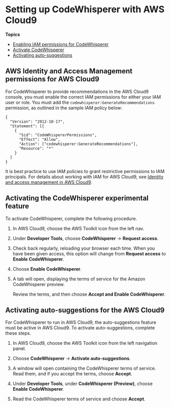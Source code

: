 # Setting up CodeWhisperer with AWS Cloud9<a name="codewhisperer-setup"></a>

**Topics**
+ [Enabling IAM permissions for CodeWhisperer](#codewhisperer-IAM-policies)
+ [Activate CodeWhisperer](#codewhisperer-setup-activate)
+ [Activating auto\-suggestions](#codewhisperer-setup-activate-suggestion)

## AWS Identity and Access Management permissions for AWS Cloud9<a name="codewhisperer-IAM-policies"></a>

 For CodeWhisperer to provide recommendations in the AWS Cloud9 console, you must enable the correct IAM permissions for either your IAM user or role\. You must add the `codewhisperer:GenerateRecommendations` permission, as outlined in the sample IAM policy below: 

```
{
  "Version": "2012-10-17",
  "Statement": [{
    {
      "Sid": "CodeWhispererPermissions",
      "Effect": "Allow",
      "Action": ["codewhisperer:GenerateRecommendations"],
      "Resource": "*"
    }
  ]
}
```

It is best practice to use IAM policies to grant restrictive permissions to IAM principals\. For details about working with IAM for AWS Cloud9, see [Identity and access management in AWS Cloud9](security-iam.md#security-iam.title)\.

## Activating the CodeWhisperer experimental feature<a name="codewhisperer-setup-activate"></a>

To activate CodeWhisperer, complete the following procedure\.

1. In AWS Cloud9, choose the AWS Toolkit icon from the left nav\.

1. Under **Developer Tools**, choose **CodeWhisperer** \-> **Request access**\.

1. Check back regularly, reloading your browser each time\. When you have been given access, this option will change from **Request access** to **Enable CodeWhisperer**\.

1. Choose **Enable CodeWhisperer**\.

1. A tab will open, displaying the terms of service for the Amazon CodeWhisperer preview\.

   Review the terms, and then choose **Accept and Enable CodeWhisperer**\.

## Activating auto\-suggestions for the AWS Cloud9<a name="codewhisperer-setup-activate-suggestion"></a>

For CodeWhisperer to run in AWS Cloud9, the auto\-suggestions feature must be active in AWS Cloud9\. To activate auto\-suggestions, complete these steps\.

1. In AWS Cloud9, choose the AWS Toolkit icon from the left navigation panel\.

1. Choose **CodeWhisperer** \-> **Activate auto\-suggestions**\.

1. A window will open containing the CodeWhisperer terms of service\. Read them, and if you accept the terms, choose **Accept**\.

1. Under **Developer Tools**, under **CodeWhisperer \(Preview\)**, choose **Enable CodeWhisperer**\.

1. Read the CodeWhisperer terms of service and choose **Accept**\.